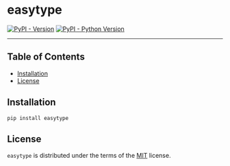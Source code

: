 # easytype

[![PyPI - Version](https://img.shields.io/pypi/v/easytype.svg)](https://pypi.org/project/easytype)
[![PyPI - Python Version](https://img.shields.io/pypi/pyversions/easytype.svg)](https://pypi.org/project/easytype)

-----

## Table of Contents

- [Installation](#installation)
- [License](#license)

## Installation

```console
pip install easytype
```

## License

`easytype` is distributed under the terms of the [MIT](https://spdx.org/licenses/MIT.html) license.
